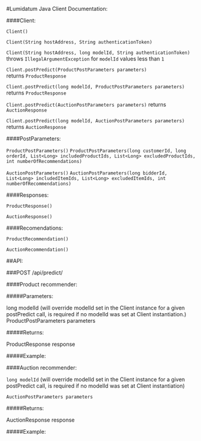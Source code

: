#Lumidatum Java Client Documentation:

####Client:

`Client()`

`Client(String hostAddress, String authenticationToken)`

`Client(String hostAddress, long modelId, String authenticationToken)`
<br>
throws `IllegalArgumentException` for `modelId` values less than `1`


`Client.postPredict(ProductPostParameters parameters)`
<br>
returns `ProductResponse`

`Client.postPredict(long modelId, ProductPostParameters parameters)`
<br>
returns `ProductResponse`

`Client.postPredict(AuctionPostParameters parameters)`
returns `AuctionResponse`

`Client.postPredict(long modelId, AuctionPostParameters parameters)`
returns `AuctionResponse`


####PostParameters:

`ProductPostParameters()`
`ProductPostParameters(long customerId, long orderId, List<Long> includedProductIds, List<Long> excludedProductIds, int numberOfRecommendations)`

`AuctionPostParameters()`
`AuctionPostParameters(long bidderId, List<Long> includedItemIds, List<Long> excludedItemIds, int numberOfRecommendations)`


####Responses:

`ProductResponse()`

`AuctionResponse()`


####Recomendations:

`ProductRecommendation()`

`AuctionRecommendation()`


##API:

###POST /api/predict/<modelId>


####Product recommender:

#####Parameters:

long modelId (will override modelId set in the Client instance for a given postPredict call, is required if no modelId was set at Client instantiation.)
ProductPostParameters parameters

#####Returns:

ProductResponse response

#####Example:



####Auction recommender:

`long modelId` (will override modelId set in the Client instance for a given postPredict call, is required if no modelId was set at Client instantiation)

`AuctionPostParameters parameters`

#####Returns:

AuctionResponse response

#####Example:


